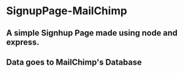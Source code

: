 # SignupPage-MailChimp
## A simple Signhup Page made using node and express.
## Data goes to MailChimp's Database
